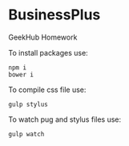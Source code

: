 # BusinessPlus
GeekHub Homework

To install packages use:
```
npm i 
bower i
```
To compile css file use: 
```
gulp stylus
```
To watch pug and stylus files use: 
```
gulp watch
```